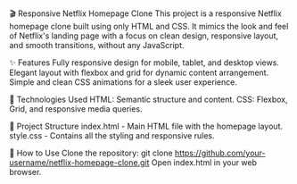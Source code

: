 🎬 Responsive Netflix Homepage Clone
This project is a responsive Netflix homepage clone built using only HTML and CSS. It mimics the look and feel of Netflix's landing page with a focus on clean design, responsive layout, and smooth transitions, without any JavaScript.

✨ Features
Fully responsive design for mobile, tablet, and desktop views.
Elegant layout with flexbox and grid for dynamic content arrangement.
Simple and clean CSS animations for a sleek user experience.

🚀 Technologies Used
HTML: Semantic structure and content.
CSS: Flexbox, Grid, and responsive media queries.

📂 Project Structure
index.html - Main HTML file with the homepage layout.
style.css - Contains all the styling and responsive rules.

📝 How to Use
Clone the repository: git clone https://github.com/your-username/netflix-homepage-clone.git
Open index.html in your web browser.
